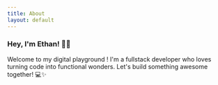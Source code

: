 ```yaml
---
title: About
layout: default
---
```

### Hey, I'm Ethan! 👨‍💻

Welcome to my digital playground ! I'm a fullstack developer who loves turning code into functional wonders. Let's build something awesome together! 💻✨
